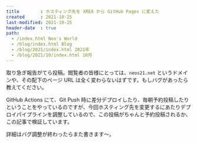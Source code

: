 ```yaml
---
title        : ホスティング先を XREA から GitHub Pages に変えた
created      : 2021-10-25
last-modified: 2021-10-25
header-date  : true
path:
  - /index.html Neo's World
  - /blog/index.html Blog
  - /blog/2021/index.html 2021年
  - /blog/2021/10/index.html 10月
---
```


取り急ぎ報告がてら投稿。閲覧者の皆様にとっては、<code>neos21.net</code> というドメインや、その配下のページ URL は全く変わらないはずです。もしバグがあったら教えてください。

GitHub Actions にて、Git Push 時に差分デプロイしたり、毎朝予約投稿したりということをやっているのですが、今回ホスティング先を変更するにあたりデプロイパイプラインを調整しているので、この投稿がちゃんと予約投稿されるか、この記事で検証しています。

詳細はバグ調整が終わったらまた書きます～。
